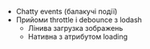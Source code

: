 * Chatty events (балакучі події)
* Прийоми throttle і debounce з lodash
   - Лінива загрузка зображень
   - Нативна з атрибутом loading
